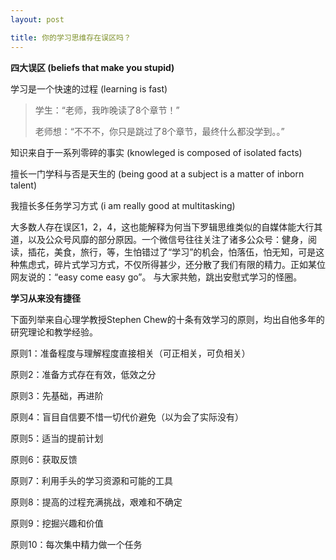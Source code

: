 ```yaml
---
layout: post

title: 你的学习思维存在误区吗？
---
```


**四大误区 (beliefs that make you stupid)**

学习是一个快速的过程 (learning is fast)

>学生：“老师，我昨晚读了8个章节！”
>
>老师想：“不不不，你只是跳过了8个章节，最终什么都没学到。。” 

知识来自于一系列零碎的事实 (knowleged is composed of isolated facts)

擅长一门学科与否是天生的 (being good at a subject is a matter of inborn talent)

我擅长多任务学习方式 (i am really good at multitasking)


大多数人存在误区1，2，4，这也能解释为何当下罗辑思维类似的自媒体能大行其道，以及公众号风靡的部分原因。一个微信号往往关注了诸多公众号：健身，阅读，插花，美食，旅行，等，生怕错过了“学习”的机会，怕落伍，怕无知，可是这种焦虑式，碎片式学习方式，不仅所得甚少，还分散了我们有限的精力。正如某位网友说的：“easy come easy go”。 与大家共勉，跳出安慰式学习的怪圈。

**学习从来没有捷径**

下面列举来自心理学教授Stephen Chew的十条有效学习的原则，均出自他多年的研究理论和教学经验。

原则1：准备程度与理解程度直接相关（可正相关，可负相关）

原则2：准备方式存在有效，低效之分

原则3：先基础，再进阶

原则4：盲目自信要不惜一切代价避免（以为会了实际没有）

原则5：适当的提前计划

原则6：获取反馈

原则7：利用手头的学习资源和可能的工具

原则8：提高的过程充满挑战，艰难和不确定

原则9：挖掘兴趣和价值

原则10：每次集中精力做一个任务


